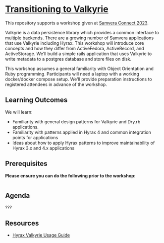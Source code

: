 # [Transitioning to Valkyrie](https://samveraconnect2023.sched.com/event/1OmBn)

This repository supports a workshop given at
[Samvera Connect 2023](https://samvera.atlassian.net/wiki/spaces/samvera/pages/2174877699/Samvera+Connect+2023).

Valkyrie is a data persistence library which provides a common interface to multiple backends. There are a growing number of Samvera applications that use Valkyrie including Hyrax. This workshop will introduce core concepts and how they differ from ActiveFedora, ActiveRecord, and ActiveStorage. We’ll build a simple rails application that uses Valkyrie to write metadata to a postgres database and store files on disk.

This workshop assumes a general familiarity with Object Orientation and Ruby programming. Participants will need a laptop with a working docker/docker compose setup. We'll provide preparation instructions to registered attendees in advance of the workshop.

## Learning Outcomes

We will learn:
- Familiarity with general design patterns for Valkyrie and Dry.rb applications.
- Familiarity with patterns applied in Hyrax 4 and common integration points for applications
- Ideas about how to apply Hyrax patterns to improve maintainability of Hyrax 3.x and 4.x applications

## Prerequisites

**Please ensure you can do the following prior to the workshop:**

```sh
```

## Agenda

???


## Resources

  * [Hyrax Valkyrie Usage Guide](https://github.com/samvera/hyrax/wiki/Hyrax-Valkyrie-Usage-Guide)
